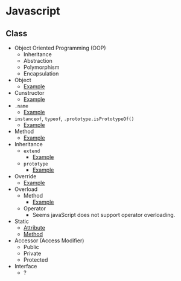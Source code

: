 # Javascript
## Class
- Object Oriented Programming (OOP)
    - Inheritance
    - Abstraction
    - Polymorphism
    - Encapsulation
- Object
    - [Example](js-class-create-example.html)
- Cunstructor
    - [Example](js-class-constructor-example.html)
- `.name`
    - [Example](js-class-name-example.html)
- `instanceof`, `typeof`, `.prototype.isPrototypeOf()`
    - [Example](js-class-name-example.html)
- Method
    - [Example](js-class-method-example.html)
- Inheritance
    - `extend`
        - [Example](js-class-inheritance-example.html)
    - `prototype`
        - [Example](js-class-prototype-example.html)
- Override
    - [Example](js-class-override-example.html)
- Overload
    - Method
        - [Example](js-class-overload-method-example.html)
    - Operator
        - Seems javaScript does not support operator overloading.
- Static
    - [Attribute](js-class-static-attr-example.html)
    - [Method](js-class-static-method-example.html)
- Accessor (Access Modifier)
    - Public
    - Private
    - Protected
- Interface
    - ?
